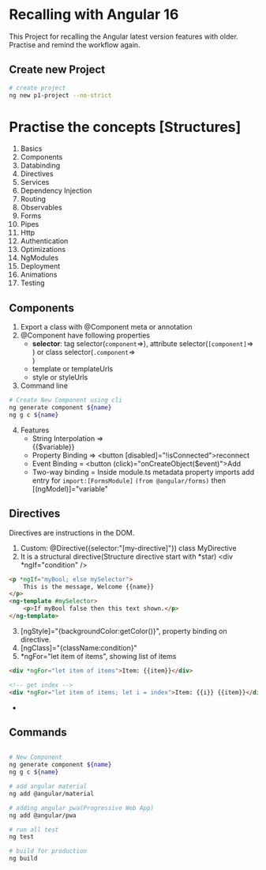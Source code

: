 # Recalling with Angular 16

This Project for recalling the Angular latest version features with older. Practise and remind the workflow again.

## Create new Project
```bash
# create project
ng new p1-project --no-strict
```

# Practise the concepts [Structures] 
1. Basics
2. Components
3. Databinding
4. Directives
5. Services
6. Dependency Injection
7. Routing
8. Observables
9. Forms
10. Pipes
11. Http
12. Authentication
13. Optimizations
14. NgModules
15. Deployment
16. Animations
17. Testing

## Components
1. Export a class with @Component meta or annotation
2. @Component have following properties
	* **selector**: tag selector(`component`=><component></component>), attribute selector(`[component]`=><div component></div>) or class selector(`.component`=><div class="component"></div>)
	* template or templateUrls
	* style or styleUrls
3. Command line
```bash
# Create New Component using cli
ng generate component ${name}
ng g c ${name}
```
4. Features
	* String Interpolation => <div>{{$variable}}</div>
	* Property Binding => <button [disabled]="!isConnected">reconnect</button>
	* Event Binding = <button (click)="onCreateObject($event)">Add</button>
	* Two-way binding = Inside module.ts metadata property imports add entry for `import:[FormsModule]` `(from @angular/forms)` then [(ngModel)]="variable"

## Directives
Directives are instructions in the DOM.
1. Custom: @Directive({selector:"[my-directive]"}) class MyDirective
2. It is a structural directive(Structure directive start with *star) <div *ngIf="condition" />
```html
<p *ngIf="myBool; else mySelector">
	This is the message, Welcome {{name}}
</p>
<ng-template #mySelector>
	<p>If myBool false then this text shown.</p>
</ng-template>
```
3. [ngStyle]="{backgroundColor:getColor()}", property binding on directive.
4. [ngClass]="{className:condition}"
5. *ngFor="let item of items", showing list of items
```html
<div *ngFor="let item of items">Item: {{item}}</div>

<!-- get index -->
<div *ngFor="let item of items; let i = index">Item: {{i}} {{item}}</div>
``` 
-


## Commands
```bash

# New Component
ng generate component ${name}
ng g c ${name}

# add angular material
ng add @angular/material

# adding angular pwa(Progressive Web App)
ng add @angular/pwa

# run all test
ng test

# build for production
ng build


```
